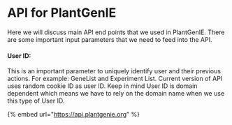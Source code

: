 # API for PlantGenIE

Here we will discuss main API end points that we used in PlantGenIE. There are some important input parameters that we need to feed into the API.

#### User ID:

This is an important parameter to uniquely identify user and their previous actions. For example: GeneList and Experiment List. Current version of API uses random cookie ID as user ID. Keep in mind User ID is domain dependent which means we have to rely on the domain name when we use this type of User ID.

{% embed url="https://api.plantgenie.org" %}





